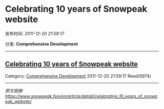 # Celebrating 10 years of Snowpeak website

发布时间: *2011-12-20 21:59:17*

分类: __Comprehensive Development__

---------

## [Celebrating 10 years of Snowpeak website](/en/article/detail/celebrating_10_years_of_snowpeak_website/)

Category: [Comprehensive Development](/en/article/category/comprehensive_development/) 2011-12-20 21:59:17 Read(5974)


---
*原文链接: https://www.snowpeak.fun/en/article/detail/celebrating_10_years_of_snowpeak_website/*
